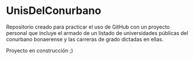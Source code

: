 # UnisDelConurbano
Repositorio creado para practicar el uso de GitHub con un proyecto personal que incluye el armado de un listado de universidades públicas del conurbano bonaerense y las carreras de grado dictadas en ellas.  
  
Proyecto en construcción ;)
